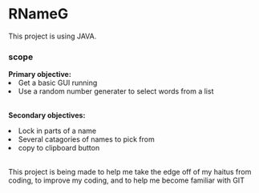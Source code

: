 # RNameG
This project is using JAVA.</br>
<h3>scope</h3>
<b>Primary objective:</b>
</ul>
 <li>Get a basic GUI running</li>
 <li>Use a random number generater to select words from a list</li>
</ul></br>

<b>Secondary objectives:</b>
</ul>
 <li>Lock in parts of a name</li>
 <li>Several catagories of names to pick from</li>
 <li>copy to clipboard button</li>
</ul></br>

This project is being made to help me take the edge off of my haitus from coding, to improve my coding, and to help me become familiar with GIT
